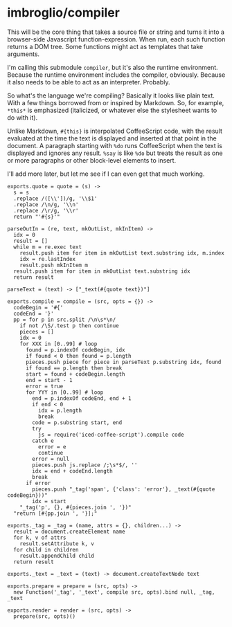 # imbroglio/compiler

This will be the core thing that takes a source file or string and
turns it into a browser-side Javascript function-expression.  When
run, each such function returns a DOM tree.  Some functions might
act as templates that take arguments.

I'm calling this submodule `compiler`, but it's also the runtime
environment.  Because the runtime environment includes the compiler,
obviously.  Because it also needs to be able to act as an interpreter.
Probably.

So what's the language we're compiling?  Basically it looks like
plain text.  With a few things borrowed from or inspired by Markdown.
So, for example, `*this*` is emphasized (italicized, or whatever
else the stylesheet wants to do with it).

Unlike Markdown, `#{this}` is interpolated CoffeeScript code, with
the result evaluated at the time the text is displayed and inserted
at that point in the document.  A paragraph starting with `%do`
runs CoffeeScript when the text is displayed and ignores any result.
`%say` is like `%do` but treats the result as one or more paragraphs
or other block-level elements to insert.

I'll add more later, but let me see if I can even get that much
working.

    exports.quote = quote = (s) ->
      s = s
      .replace /([\\'])/g, '\\$1'
      .replace /\n/g, '\\n'
      .replace /\r/g, '\\r'
      return "'#{s}'"

    parseOutIn = (re, text, mkOutList, mkInItem) ->
      idx = 0
      result = []
      while m = re.exec text
        result.push item for item in mkOutList text.substring idx, m.index
        idx = re.lastIndex
        result.push mkInItem m
      result.push item for item in mkOutList text.substring idx
      return result

    parseText = (text) -> ["_text(#{quote text})"]

    exports.compile = compile = (src, opts = {}) ->
      codeBegin = '#{'
      codeEnd = '}'
      pp = for p in src.split /\n\s*\n/
        if not /\S/.test p then continue
        pieces = []
        idx = 0
        for XXX in [0..99] # loop
          found = p.indexOf codeBegin, idx
          if found < 0 then found = p.length
          pieces.push piece for piece in parseText p.substring idx, found
          if found == p.length then break
          start = found + codeBegin.length
          end = start - 1
          error = true
          for YYY in [0..99] # loop
            end = p.indexOf codeEnd, end + 1
            if end < 0
              idx = p.length
              break
            code = p.substring start, end
            try
              js = require('iced-coffee-script').compile code
            catch e
              error = e
              continue
            error = null
            pieces.push js.replace /;\s*$/, ''
            idx = end + codeEnd.length
            break
          if error
            pieces.push "_tag('span', {'class': 'error'}, _text(#{quote codeBegin}))"
            idx = start
        "_tag('p', {}, #{pieces.join ', '})"
      "return [#{pp.join ', '}];"

    exports._tag = _tag = (name, attrs = {}, children...) ->
      result = document.createElement name
      for k, v of attrs
        result.setAttribute k, v
      for child in children
        result.appendChild child
      return result

    exports._text = _text = (text) -> document.createTextNode text

    exports.prepare = prepare = (src, opts) ->
      new Function('_tag', '_text', compile src, opts).bind null, _tag, _text

    exports.render = render = (src, opts) ->
      prepare(src, opts)()

